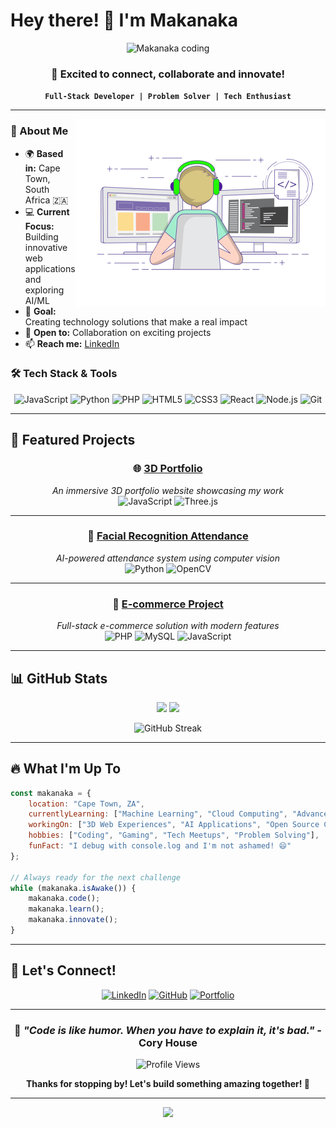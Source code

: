 # Hey there! 👋 I'm Makanaka

<div align="center">
  
  <img src="workspace-photo.jpg" alt="Makanaka coding" width="400">
  
  ### 🚀 Excited to connect, collaborate and innovate!
  
  **`Full-Stack Developer | Problem Solver | Tech Enthusiast`**
  
</div>

---

<img align="right" alt="Coding" width="400" src="https://raw.githubusercontent.com/devSouvik/devSouvik/master/gif3.gif">

### 🌟 About Me

- 🌍 **Based in:** Cape Town, South Africa 🇿🇦
- 💻 **Current Focus:** Building innovative web applications and exploring AI/ML
- 🎯 **Goal:** Creating technology solutions that make a real impact
- 🤝 **Open to:** Collaboration on exciting projects
- 📫 **Reach me:** [LinkedIn](https://www.linkedin.com/in/makanaka)

### 🛠️ Tech Stack & Tools

<div align="center">

![JavaScript](https://img.shields.io/badge/JavaScript-F7DF1E?style=for-the-badge&logo=javascript&logoColor=black)
![Python](https://img.shields.io/badge/Python-3776AB?style=for-the-badge&logo=python&logoColor=white)
![PHP](https://img.shields.io/badge/PHP-777BB4?style=for-the-badge&logo=php&logoColor=white)
![HTML5](https://img.shields.io/badge/HTML5-E34F26?style=for-the-badge&logo=html5&logoColor=white)
![CSS3](https://img.shields.io/badge/CSS3-1572B6?style=for-the-badge&logo=css3&logoColor=white)
![React](https://img.shields.io/badge/React-20232A?style=for-the-badge&logo=react&logoColor=61DAFB)
![Node.js](https://img.shields.io/badge/Node.js-43853D?style=for-the-badge&logo=node.js&logoColor=white)
![Git](https://img.shields.io/badge/Git-F05032?style=for-the-badge&logo=git&logoColor=white)

</div>

---

## 🎨 Featured Projects

<div align="center">

### 🌐 [3D Portfolio](https://github.com/MakanakaMamutse/3D-Portfolio)
*An immersive 3D portfolio website showcasing my work*
<br>
![JavaScript](https://img.shields.io/badge/JavaScript-F7DF1E?style=flat-square&logo=javascript&logoColor=black)
![Three.js](https://img.shields.io/badge/Three.js-000000?style=flat-square&logo=three.js&logoColor=white)

---

### 🤖 [Facial Recognition Attendance](https://github.com/MakanakaMamutse/FacialRecognitionAttendance)
*AI-powered attendance system using computer vision*
<br>
![Python](https://img.shields.io/badge/Python-3776AB?style=flat-square&logo=python&logoColor=white)
![OpenCV](https://img.shields.io/badge/OpenCV-27338e?style=flat-square&logo=OpenCV&logoColor=white)

---

### 🛒 [E-commerce Project](https://github.com/MakanakaMamutse/E-commerce-Project)
*Full-stack e-commerce solution with modern features*
<br>
![PHP](https://img.shields.io/badge/PHP-777BB4?style=flat-square&logo=php&logoColor=white)
![MySQL](https://img.shields.io/badge/MySQL-00000F?style=flat-square&logo=mysql&logoColor=white)
![JavaScript](https://img.shields.io/badge/JavaScript-F7DF1E?style=for-the-badge&logo=javascript&logoColor=black)

</div>

---

## 📊 GitHub Stats

<div align="center">
  
  <img height="180em" src="https://github-readme-stats.vercel.app/api?username=MakanakaMamutse&show_icons=true&theme=tokyonight&include_all_commits=true&count_private=true"/>
  <img height="180em" src="https://github-readme-stats.vercel.app/api/top-langs/?username=MakanakaMamutse&layout=compact&langs_count=7&theme=tokyonight"/>

</div>

<div align="center">
  
  ![GitHub Streak](https://github-readme-streak-stats.herokuapp.com/?user=MakanakaMamutse&theme=tokyonight)
  
</div>

---

## 🔥 What I'm Up To

```javascript
const makanaka = {
    location: "Cape Town, ZA",
    currentlyLearning: ["Machine Learning", "Cloud Computing", "Advanced React"],
    workingOn: ["3D Web Experiences", "AI Applications", "Open Source Contributions"],
    hobbies: ["Coding", "Gaming", "Tech Meetups", "Problem Solving"],
    funFact: "I debug with console.log and I'm not ashamed! 😄"
};

// Always ready for the next challenge
while (makanaka.isAwake()) {
    makanaka.code();
    makanaka.learn();
    makanaka.innovate();
}
```

---

## 🤝 Let's Connect!

<div align="center">

[![LinkedIn](https://img.shields.io/badge/LinkedIn-0077B5?style=for-the-badge&logo=linkedin&logoColor=white)](https://www.linkedin.com/in/makanaka)
[![GitHub](https://img.shields.io/badge/GitHub-100000?style=for-the-badge&logo=github&logoColor=white)](https://github.com/MakanakaMamutse)
[![Portfolio](https://img.shields.io/badge/Portfolio-FF5722?style=for-the-badge&logo=google-chrome&logoColor=white)](https://your-portfolio-url.com)

</div>

---

<div align="center">

### 💭 *"Code is like humor. When you have to explain it, it's bad."* - Cory House

![Profile Views](https://komarev.com/ghpvc/?username=MakanakaMamutse&label=Profile%20views&color=0e75b6&style=flat)

**Thanks for stopping by! Let's build something amazing together! 🚀**

</div>

---

<div align="center">
  <img src="https://capsule-render.vercel.app/api?type=waving&color=gradient&height=100&section=footer"/>
</div>
